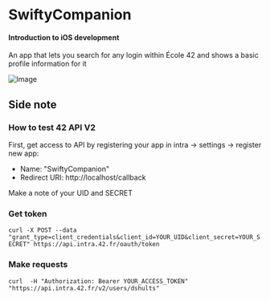# SwiftyCompanion
#### Introduction to iOS development
An app that lets you search for any login within École 42 and shows a basic profile information for it

![Image](https://user-images.githubusercontent.com/27923828/118106120-8d052100-b3dd-11eb-8fcf-68e08a7aa9d6.GIF)


## Side note
### How to test 42 API V2
First, get access to API by registering your app in intra -> settings -> register new app:
- Name: "SwiftyCompanion"
- Redirect URI: http://localhost/callback

Make a note of your UID and SECRET

### Get token
`curl -X POST --data "grant_type=client_credentials&client_id=YOUR_UID&client_secret=YOUR_SECRET" https://api.intra.42.fr/oauth/token`

### Make requests
`curl  -H "Authorization: Bearer YOUR_ACCESS_TOKEN" "https://api.intra.42.fr/v2/users/dshults"`
